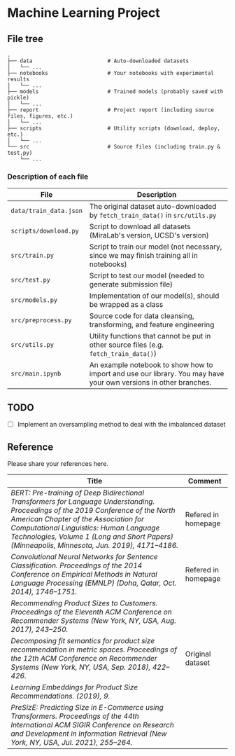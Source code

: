 # Machine Learning Project

## File tree

```
.
├── data                        # Auto-downloaded datasets
│   └── ...
├── notebooks                   # Your notebooks with experimental results
│   └── ...
├── models                      # Trained models (probably saved with pickle)
│   └── ...
├── report                      # Project report (including source files, figures, etc.)
│   └── ...
├── scripts                     # Utility scripts (download, deploy, etc.)
│   └── ...
└── src                         # Source files (including train.py & test.py)
    └── ...
```

### Description of each file

| File                   | Description                                                                                                      |
| ---------------------- | ---------------------------------------------------------------------------------------------------------------- |
| `data/train_data.json` | The original dataset auto-downloaded by `fetch_train_data()` in `src/utils.py`                                   |
| `scripts/download.py`  | Script to download all datasets (MiraLab's version, UCSD's version)                                              |
| `src/train.py`         | Script to train our model (not necessary, since we may finish training all in notebooks)                         |
| `src/test.py`          | Script to test our model (needed to generate submission file)                                                    |
| `src/models.py`        | Implementation of our model(s), should be wrapped as a class                                                     |
| `src/preprocess.py`    | Source code for data cleansing, transforming, and feature engineering                                            |
| `src/utils.py`         | Utility functions that cannot be put in other source files (e.g. `fetch_train_data()`)                           |
| `src/main.ipynb`       | An example notebook to show how to import and use our library. You may have your own versions in other branches. |

## TODO

-   [ ] Implement an oversampling method to deal with the imbalanced dataset

## Reference

Please share your references here.

| Title                                                                                                                                                                                                                                                                                                                | Comment             |
| -------------------------------------------------------------------------------------------------------------------------------------------------------------------------------------------------------------------------------------------------------------------------------------------------------------------- | ------------------- |
| _BERT: Pre-training of Deep Bidirectional Transformers for Language Understanding. Proceedings of the 2019 Conference of the North American Chapter of the Association for Computational Linguistics: Human Language Technologies, Volume 1 (Long and Short Papers) (Minneapolis, Minnesota, Jun. 2019), 4171–4186._ | Refered in homepage |
| _Convolutional Neural Networks for Sentence Classification. Proceedings of the 2014 Conference on Empirical Methods in Natural Language Processing (EMNLP) (Doha, Qatar, Oct. 2014), 1746–1751._                                                                                                                     | Refered in homepage |
| _Recommending Product Sizes to Customers. Proceedings of the Eleventh ACM Conference on Recommender Systems (New York, NY, USA, Aug. 2017), 243–250._                                                                                                                                                                |                     |
| _Decomposing fit semantics for product size recommendation in metric spaces. Proceedings of the 12th ACM Conference on Recommender Systems (New York, NY, USA, Sep. 2018), 422–426._                                                                                                                                 | Original dataset    |
| _Learning Embeddings for Product Size Recommendations. (2019), 9._                                                                                                                                                                                                                                                   |                     |
| _PreSizE: Predicting Size in E-Commerce using Transformers. Proceedings of the 44th International ACM SIGIR Conference on Research and Development in Information Retrieval (New York, NY, USA, Jul. 2021), 255–264._                                                                                                |                     |
